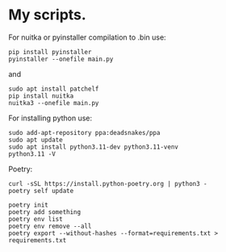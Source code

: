 # My scripts.
For nuitka or pyinstaller compilation to .bin use:
```
pip install pyinstaller
pyinstaller --onefile main.py
```
and
```
sudo apt install patchelf
pip install nuitka
nuitka3 --onefile main.py
```

For installing python use:
```
sudo add-apt-repository ppa:deadsnakes/ppa
sudo apt update
sudo apt install python3.11-dev python3.11-venv
python3.11 -V
```

Poetry:
```
curl -sSL https://install.python-poetry.org | python3 -
poetry self update

poetry init
poetry add something
poetry env list
poetry env remove --all
poetry export --without-hashes --format=requirements.txt > requirements.txt
```
